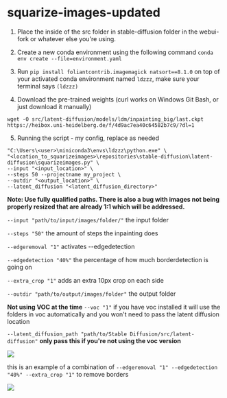# squarize-images-updated

1. Place the inside of the src folder in stable-diffusion folder in the webui-fork or whatever else you're using. 

2. Create a new conda environment using the following command `conda env create --file=environment.yaml`

3. Run `pip install foliantcontrib.imagemagick natsort==8.1.0` on top of your activated conda environment named `ldzzz`, make sure your terminal says `(ldzzz)`

4. Download the pre-trained weights (curl works on Windows Git Bash, or just download it manually)

```
wget -O src/latent-diffusion/models/ldm/inpainting_big/last.ckpt https://heibox.uni-heidelberg.de/f/4d9ac7ea40c64582b7c9/?dl=1
```

5. Running the script - my config, replace as needed

```
"C:\Users\<user>\miniconda3\envs\ldzzz\python.exe" \
"<location_to_squarizeimages>\repositories\stable-diffusion\latent-diffusion\squarizeimages.py" \
--input "<input_location>" \
--steps 50 --projectname my_project \
--outdir "<output_location>" \
--latent_diffusion "<latent_diffusion_directory>"
```

**Note: Use fully qualified paths. There is also a bug with images not being properly resized that are already 1:1 which will be addressed.**

```--input "path/to/input/images/folder/"``` the input folder

```--steps "50"``` the amount of steps the inpainting does

```--edgeremoval "1"``` activates --edgedetection

```--edgedetection "40%"``` the percentage of how much borderdetection is going on

```--extra_crop "1"``` adds an extra 10px crop on each side 

```--outdir "path/to/output/images/folder"``` the output folder

**Not using VOC at the time**
```--voc "1"``` if you have voc installed it will use the folders in voc automatically and you won't need to pass the latent diffusion location 

```--latent_diffusion_path "path/to/Stable Diffusion/src/latent-diffusion"``` **only pass this if you're not using the voc version**

![](demo.png)

this is an example of a combination of ```--edgeremoval "1" --edgedetection "40%" --extra_crop "1"``` to remove borders

![](demo2.png)
